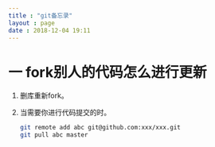 ```yaml
---
title : "git备忘录"
layout : page
date : 2018-12-04 19:11
---
```




# 一 fork别人的代码怎么进行更新

1. 删库重新fork。

2. 当需要你进行代码提交的时。

   ```bash
   git remote add abc git@github.com:xxx/xxx.git
   git pull abc master
   ```

   

